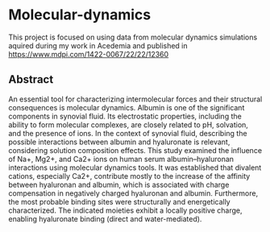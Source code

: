 # Molecular-dynamics
This project is focused on using data from molecular dynamics simulations aquired during my work in Acedemia and published in https://www.mdpi.com/1422-0067/22/22/12360
## Abstract
An essential tool for characterizing intermolecular forces and their structural consequences is molecular dynamics. Albumin is one of the significant components in synovial
fluid. Its electrostatic properties, including the ability to form molecular complexes, are closely
related to pH, solvation, and the presence of ions. In the context of synovial fluid, describing the possible interactions between albumin and hyaluronate is relevant, considering solution
composition effects. This study examined the influence of Na+, Mg2+, and Ca2+ ions on human serum
albumin–hyaluronan interactions using molecular dynamics tools. It was established
that divalent cations, especially Ca2+, contribute mostly to the increase of
the affinity between hyaluronan and albumin, which is associated with charge compensation in
negatively charged hyaluronan and albumin. Furthermore, the most probable binding sites were
structurally and energetically characterized. The indicated moieties exhibit a locally positive charge, enabling hyaluronate binding (direct and water-mediated).
